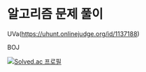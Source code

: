 # 알고리즘 문제 풀이

UVa(https://uhunt.onlinejudge.org/id/1137188)

BOJ

[![Solved.ac
프로필](http://mazassumnida.wtf/api/v2/generate_badge?boj=jsc0)](https://solved.ac/jsc0)

